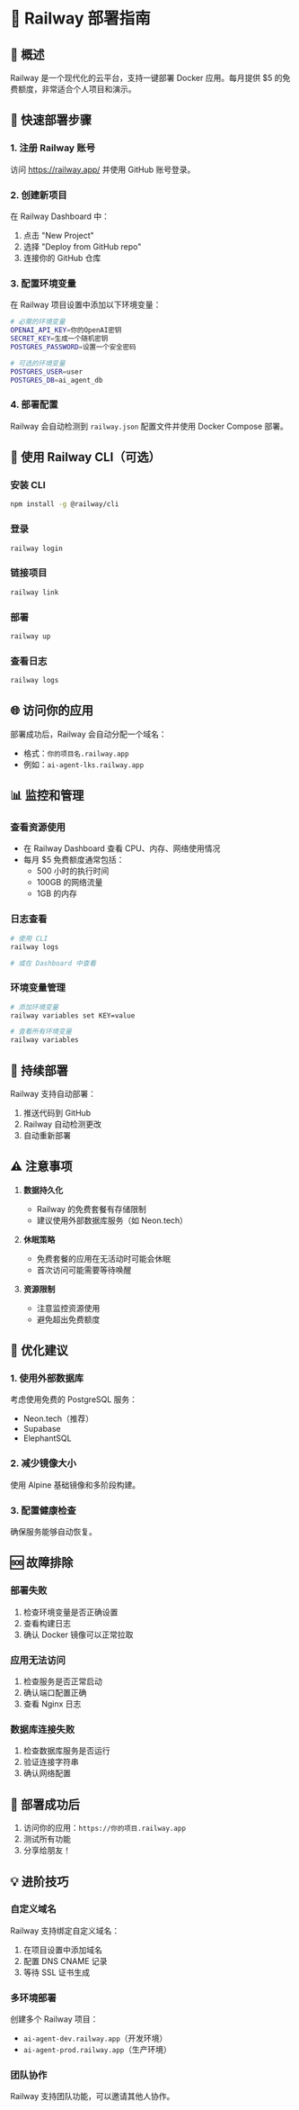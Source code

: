 # 🚂 Railway 部署指南

## 🎯 概述

Railway 是一个现代化的云平台，支持一键部署 Docker 应用。每月提供 $5 的免费额度，非常适合个人项目和演示。

## 🚀 快速部署步骤

### 1. 注册 Railway 账号

访问 https://railway.app/ 并使用 GitHub 账号登录。

### 2. 创建新项目

在 Railway Dashboard 中：
1. 点击 "New Project"
2. 选择 "Deploy from GitHub repo"
3. 连接你的 GitHub 仓库

### 3. 配置环境变量

在 Railway 项目设置中添加以下环境变量：

```bash
# 必需的环境变量
OPENAI_API_KEY=你的OpenAI密钥
SECRET_KEY=生成一个随机密钥
POSTGRES_PASSWORD=设置一个安全密码

# 可选的环境变量
POSTGRES_USER=user
POSTGRES_DB=ai_agent_db
```

### 4. 部署配置

Railway 会自动检测到 `railway.json` 配置文件并使用 Docker Compose 部署。

## 🔧 使用 Railway CLI（可选）

### 安装 CLI
```bash
npm install -g @railway/cli
```

### 登录
```bash
railway login
```

### 链接项目
```bash
railway link
```

### 部署
```bash
railway up
```

### 查看日志
```bash
railway logs
```

## 🌐 访问你的应用

部署成功后，Railway 会自动分配一个域名：
- 格式：`你的项目名.railway.app`
- 例如：`ai-agent-lks.railway.app`

## 📊 监控和管理

### 查看资源使用
- 在 Railway Dashboard 查看 CPU、内存、网络使用情况
- 每月 $5 免费额度通常包括：
  - 500 小时的执行时间
  - 100GB 的网络流量
  - 1GB 的内存

### 日志查看
```bash
# 使用 CLI
railway logs

# 或在 Dashboard 中查看
```

### 环境变量管理
```bash
# 添加环境变量
railway variables set KEY=value

# 查看所有环境变量
railway variables
```

## 🔄 持续部署

Railway 支持自动部署：
1. 推送代码到 GitHub
2. Railway 自动检测更改
3. 自动重新部署

## ⚠️ 注意事项

1. **数据持久化**
   - Railway 的免费套餐有存储限制
   - 建议使用外部数据库服务（如 Neon.tech）

2. **休眠策略**
   - 免费套餐的应用在无活动时可能会休眠
   - 首次访问可能需要等待唤醒

3. **资源限制**
   - 注意监控资源使用
   - 避免超出免费额度

## 🎯 优化建议

### 1. 使用外部数据库
考虑使用免费的 PostgreSQL 服务：
- Neon.tech（推荐）
- Supabase
- ElephantSQL

### 2. 减少镜像大小
使用 Alpine 基础镜像和多阶段构建。

### 3. 配置健康检查
确保服务能够自动恢复。

## 🆘 故障排除

### 部署失败
1. 检查环境变量是否正确设置
2. 查看构建日志
3. 确认 Docker 镜像可以正常拉取

### 应用无法访问
1. 检查服务是否正常启动
2. 确认端口配置正确
3. 查看 Nginx 日志

### 数据库连接失败
1. 检查数据库服务是否运行
2. 验证连接字符串
3. 确认网络配置

## 🎉 部署成功后

1. 访问你的应用：`https://你的项目.railway.app`
2. 测试所有功能
3. 分享给朋友！

## 💡 进阶技巧

### 自定义域名
Railway 支持绑定自定义域名：
1. 在项目设置中添加域名
2. 配置 DNS CNAME 记录
3. 等待 SSL 证书生成

### 多环境部署
创建多个 Railway 项目：
- `ai-agent-dev.railway.app`（开发环境）
- `ai-agent-prod.railway.app`（生产环境）

### 团队协作
Railway 支持团队功能，可以邀请其他人协作。